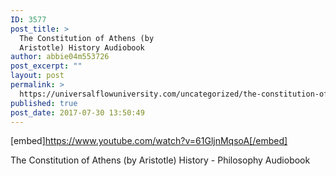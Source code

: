 ```yaml
---
ID: 3577
post_title: >
  The Constitution of Athens (by
  Aristotle) History Audiobook
author: abbie04m553726
post_excerpt: ""
layout: post
permalink: >
  https://universalflowuniversity.com/uncategorized/the-constitution-of-athens-by-aristotle-history-audiobook/
published: true
post_date: 2017-07-30 13:50:49
---
```

[embed]https://www.youtube.com/watch?v=61GljnMqsoA[/embed]<br>
<p>The Constitution of Athens (by Aristotle) History - Philosophy Audiobook</p>